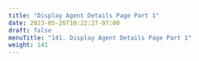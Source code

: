 ```yaml
---
title: "Display Agent Details Page Part 1"
date: 2023-05-26T10:22:27-07:00
draft: false
menuTitle: "141. Display Agent Details Page Part 1"
weight: 141
---
```


